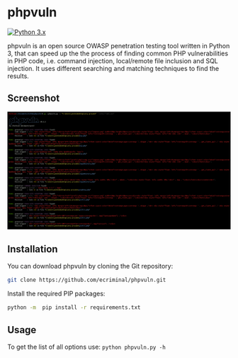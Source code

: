 # phpvuln

[![Python 3.x](https://img.shields.io/badge/python-3.x-yellow.svg)](https://www.python.org/)

phpvuln is an open source OWASP penetration testing tool written in Python 3, that can speed up the the process of finding common PHP vulnerabilities in PHP code, i.e. command injection, local/remote file inclusion and SQL injection. It uses different searching and matching techniques to find the results.

## Screenshot

![Screenshot](images/screenshot1.png)

## Installation

You can download phpvuln by cloning the Git repository:

``` bash
git clone https://github.com/ecriminal/phpvuln.git
```

Install the required PIP packages:

``` bash
python -m  pip install -r requirements.txt
```

## Usage

To get the list of all options use:
 `python phpvuln.py -h`
